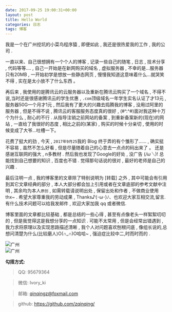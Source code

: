 ```yaml
---
date: 2017-09-25 19:00:31+00:00
layout: post
title: Hello World 
categories: 日志
tags: 博客
---
```


我是一个在广州挖坑的小菜鸟程序猿 , 即便如此 , 我还是很热爱我的工作 , 我的公司 .  

一直以来、自己很想拥有一个个人的博客 , 记录一些自己的随笔 , 日志 , 技术分享 , 代码等等.... , 自己一开始是在新网购买的域名 , 虚拟服务器 , 不幸的是...服务器只有20MB , 一开始初学是想放一些静态网页 , 慢慢我知道这意味着什么...就哭笑不得 , 实在是太小放不了什么东西 。

再后来 , 我使用的是腾讯云的云服务器以及重新在腾讯云购买了一个域名 , 不得不说,当时还是很感谢腾讯云的学生优惠 , `.com`顶级域名一年学生实名认证了才13元 , 服务器50G一个月才1元 , 然后我有了更大的兴趣去捣腾我的博客 , 没用过阿里的服务器 , 但是不得不说 , 腾讯云的客服服务态度真的很好 , (#^.^#)面对我这种十万个为什么 , 耐心的不行 . 从指导注销之前网站的备案 , 到重新备案新的(现在)的网站 , 一直给了我很好的态度 , 相比之前的(某家) , 购买的时候十分亲切 , 使用的时候变成了大爷...吐槽一下。

花费了挺大的劲 , 今天 , `2017年9月25`我的 Blog 终于弄的有个雏形了…… , 确实挺不容易 , 虽然不怎么好看 , 但是尽量随着自己的心意去一点点的码出来了 。 还是感谢互联网的强大 , n多教材 . 然后我也发现了Google的好处 , 没广告 (*/ω＼*)! 总能找到自己想要的知识 , 百度也不错 . 觉得那句话说的很对 , 最好的老师是自己的兴趣 .

最后注明一点 , 我的博客里的文章除了特别说明为 [转载] 之外 , 其中可能会有引用到其它文章经典的部分 , 本人大部分都会加上引用或者在文章底部的参考文献中注明 , 其余均为本人`原创` , 如需转载请说明出处 , 保留出处和作者 , 不做商业使用 thx~ . 希望大家尊重我的劳动成果 , Thanks♪(･ω･)ﾉ、也欢迎大家互相交流,留言.有什么技术问题可以给我发邮件 , 欢迎大家加我 qq 或者微信.

博客里面的文章都比较基础 , 都是总结的一些心得 , 甚至有点像老头一样絮絮叨叨的 , 但是我觉得这是我想分享的一点知识 . 可能不太常用 , 但是会经常出错遇到 , 我力求将原理以及实现思路描述清晰 , 我个人对问题喜欢刨根问底 , 像组长说的,总想问清楚为什么(比较磨人)O(∩_∩)O哈哈~ , 强迫症比较中二,时而时而的 .

![广州](http://oxoz3bzmd.bkt.clouddn.com/18-2-27/9257867.jpg-picture)
<br />
![广州](http://oxoz3bzmd.bkt.clouddn.com/18-2-27/22586855.jpg-picture)

**勾搭方式:**
> QQ:       95679364

> 微信:     Ivory_ki

> 邮箱:     qinqingz@foxmail.com

> github:   https://github.com/zqinqing/


<!--
![](http://oova2i5xh.bkt.clouddn.com/head5.jpg)
![](http://oova2i5xh.bkt.clouddn.com/wechatme.jpg)
[点击查看详情.....](http://www.zqinqing.com)
 -->

<!--

分割线
三个以上*或者*(****,-----)


上标: 爆米<sup>TM</sup>
下标: H<sub>2</sub>OCO<sub>2</sub>
    


** 粗体 **  
*斜体*

删除线:任何用两个波浪形（如~~this~~）表示的字都会被划掉。

__This will also be bold__
_You **can** combine them_
 
表情符号！:smile (这是笑脸) https://www.webpagefx.com/tools/emoji-cheat-sheet/

[超链接](http://google.com)
![图片](http://oxoz3bzmd.bkt.clouddn.com/17-10-12/67105377.jpg)

![GitHub Logo](/images/logo.png)
Format: ![Alt Text](url)

有序列表

1. Item 1
1. Item 2
1. Item 3
   1. Item 3a
   1. Item 3b

一
二
三
等同于
1、一
2、二
3、三

无序列表

*用星号开始一行
*利润！
等同于
·开始一条星星
·利润！

- 破折号也是一样
- 如果你有点，在破折号或明星之前放两个空格：
  - 喜欢这个
  - 和这个
等同于
·破折号也是一样
·如果您有分点，请在破折号或明星之前放置两个空格：
  ·喜欢这个
  ·和这个


#一级标题
##二级标题
###三级标题

如果你想引用文字，请使用行前的>字符：如:
>  -  Janeway船长
-- 引用自《[功利主义](https://book.douban.com/subject/3072490/)》


代码
```js
if（isAwesome）{
  返回真
}
```


GitHub支持Markdown中的许多演员，可帮助您引用和链接到人。如果您想要向某人发表评论，您可以在其名称前加上@符号：

嘿@kneath - 爱你的毛衣！

但我不得不承认，任务列表是我最喜欢的：

-  [x]这是一个完整的项目
-  []这是一个不完整的项目

内联代码

I think you should use an
`<addr>` element here instead.

表

您可以通过组合单词列表​​并用连字符-（第一行）分隔来创建表，然后用管道分隔每列|：

|     第一名    |     第二标题       |      第三标题      |
| :------------ | :---------------:  |    ------------:   | 
| 单元格1的内容 |  来自单元格2的内容 |        待定        |
| 内容在第一列  |  内容在第二列      |        待定        |
 

  

 -->